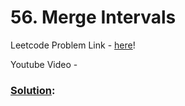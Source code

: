# 56. Merge Intervals

Leetcode Problem Link - [here](https://leetcode.com/problems/merge-intervals/description/?envType=study-plan-v2&envId=top-100-liked)!

Youtube Video - 

### [Solution]():

```cpp

```
